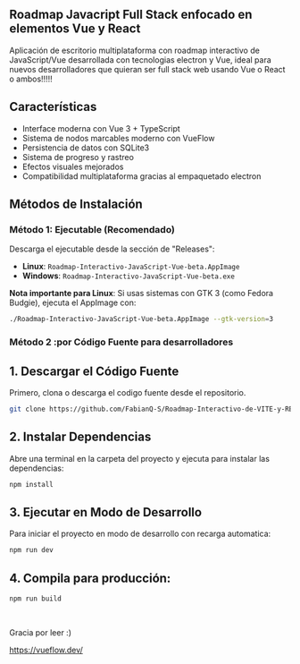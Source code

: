 

## Roadmap Javacript Full Stack enfocado en elementos Vue y React

Aplicación de escritorio multiplataforma con roadmap interactivo de JavaScript/Vue desarrollada con tecnologias electron y Vue, ideal para nuevos desarrolladores que quieran ser full stack web usando Vue o React o ambos!!!!!

## Características

- Interface moderna con Vue 3 + TypeScript
- Sistema de nodos marcables moderno con VueFlow
- Persistencia de datos con SQLite3
- Sistema de progreso y rastreo
- Efectos visuales mejorados
- Compatibilidad multiplataforma gracias al empaquetado electron

## Métodos de Instalación

### Método 1: Ejecutable (Recomendado)

Descarga el ejecutable desde la sección de "Releases":
- **Linux**: `Roadmap-Interactivo-JavaScript-Vue-beta.AppImage`
- **Windows**: `Roadmap-Interactivo-JavaScript-Vue-beta.exe`

**Nota importante para Linux**: Si usas sistemas con GTK 3 (como Fedora Budgie), ejecuta el AppImage con:
```bash
./Roadmap-Interactivo-JavaScript-Vue-beta.AppImage --gtk-version=3
```

### Método 2 :por Código Fuente para desarrolladores

## 1. Descargar el Código Fuente

Primero, clona o descarga el codigo fuente desde el repositorio.
```sh
git clone https://github.com/FabianQ-S/Roadmap-Interactivo-de-VITE-y-REACT
```

## 2. Instalar Dependencias

Abre una terminal en la carpeta del proyecto y ejecuta para instalar las dependencias:

```sh
npm install
```

## 3. Ejecutar en Modo de Desarrollo

Para iniciar el proyecto en modo de desarrollo con recarga automatica:

```sh
npm run dev
```
## 4. Compila para producción:
```sh
npm run build
  
  
   ```
Gracia por leer :)

https://vueflow.dev/
